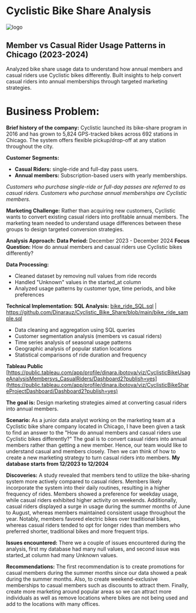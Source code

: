 # Cyclistic Bike Share Analysis

![logo](https://github.com/user-attachments/assets/99589196-e604-4918-a9c1-a2d2d62921be)

## Member vs Casual Rider Usage Patterns in Chicago (2023-2024)
Analyzed bike share usage data to understand how annual members and casual riders use Cyclistic bikes differently. Built insights to help convert casual riders into annual memberships through targeted marketing strategies.

# Business Problem:

**Brief history of the company:**
Cyclistic launched its bike-share program in 2016 and has grown to 5,824 GPS-tracked bikes across 692 stations in Chicago. The system offers flexible pickup/drop-off at any station throughout the city.

**Customer Segments:**
- **Casual Riders:** single-ride and full-day pass users.
- **Annual members:** Subscription-based users with yearly memberships.

*Customers who purchase single-ride or full-day passes are referred to as casual riders.
Customers who purchase annual memberships are Cyclistic members.*

**Marketing Challenge:**
Rather than acquiring new customers, Cyclistic wants to convert existing casual riders into profitable annual members. The marketing team needed to understand usage differences between these groups to design targeted conversion strategies.

**Analysis Approach:**
**Data Period:** December 2023 - December 2024
**Focus Question:** How do annual members and casual riders use Cyclistic bikes differently?

**Data Processing:**
- Cleaned dataset by removing null values from ride records
- Handled "Unknown" values in the started_at column
- Analyzed usage patterns by customer type, time periods, and bike preferences

**Technical Implementation:**
**SQL Analysis:** [bike_ride_SQL.sql](https://github.com/Dinarauz/Cyclistic_Bike_Share/blob/main/bike_ride_SQL.sql) | https://github.com/Dinarauz/Cyclistic_Bike_Share/blob/main/bike_ride_sample.sql
- Data cleaning and aggregation using SQL queries
- Customer segmentation analysis (members vs casual riders)
- Time series analysis of seasonal usage patterns
- Geographic analysis of popular station locations
- Statistical comparisons of ride duration and frequency


**Tableau Public**
[https://public.tableau.com/app/profile/dinara.ibotova/viz/CyclisticBikeUsageAnalysisMembersvs_CasualRiders/Dashboard2?publish=yes](https://public.tableau.com/app/profile/dinara.ibotova/viz/CyclisticBikeShareProjectDashboard/Dashboard2?publish=yes)

**The goal is:**
Design marketing strategies aimed at converting casual riders into annual members.

**Scenario:**
As a junior data analyst working on the marketing team at a Cyclistic bike share company located in Chicago, I have been given a task to find an answer to the "How do annual members and casual riders use Cyclistic bikes differently?" The goal is to convert casual riders into annual members rather than getting a new member. Hence, our team would like to understand casual and members closely. Then we can think of how to create a new marketing strategy to turn casual riders into members. **My database starts from 12/2023 to 12/2024**

**Discoveries:**
A study revealed that members tend to utilize the bike-sharing system more actively compared to casual riders. Members likely incorporate the system into their daily routines, resulting in a higher frequency of rides. Members showed a preference for weekday usage, while casual riders exhibited higher activity on weekends. Additionally, casual riders displayed a surge in usage during the summer months of June to August, whereas members maintained consistent usage throughout the year. Notably, members favored electric bikes over traditional bikes, whereas casual riders tended to opt for longer rides than members who preferred shorter, traditional bikes and more frequent trips.

**Issues encountered:**
There we a couple of issues encountered during the analysis, first my database had many null values, and second issue was started_at column had many Unknown values. 

**Recommendations:**
The first recommendation is to create promotions for casual members during the summer months since our data showed a peak during the summer months. Also, to create weekend-exclusive memberships to casual members such as discounts to attract them. Finally, create more marketing around popular areas so we can attract more individuals as well as remove locations where bikes are not being used and add to the locations with many offices. 


